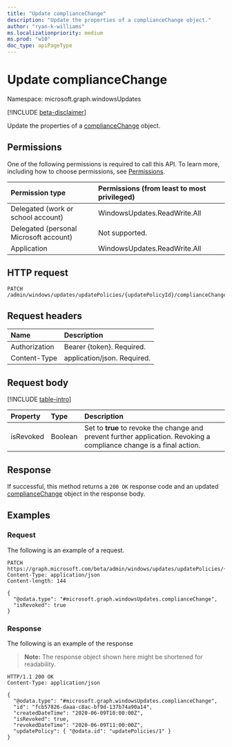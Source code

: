 ```yaml
---
title: "Update complianceChange"
description: "Update the properties of a complianceChange object."
author: "ryan-k-williams"
ms.localizationpriority: medium
ms.prod: "w10"
doc_type: apiPageType
---
```


# Update complianceChange
Namespace: microsoft.graph.windowsUpdates

[!INCLUDE [beta-disclaimer](../../includes/beta-disclaimer.md)]

Update the properties of a [complianceChange](../resources/windowsupdates-compliancechange.md) object.

## Permissions
One of the following permissions is required to call this API. To learn more, including how to choose permissions, see [Permissions](/graph/permissions-reference).

|Permission type|Permissions (from least to most privileged)|
|:---|:---|
|Delegated (work or school account)|WindowsUpdates.ReadWrite.All|
|Delegated (personal Microsoft account)|Not supported.|
|Application|WindowsUpdates.ReadWrite.All|

## HTTP request

<!-- {
  "blockType": "ignored"
}
-->
``` http
PATCH /admin/windows/updates/updatePolicies/{updatePolicyId}/complianceChanges/{complianceChangeId}
```

## Request headers
|Name|Description|
|:---|:---|
|Authorization|Bearer {token}. Required.|
|Content-Type|application/json. Required.|

## Request body
[!INCLUDE [table-intro](../../includes/update-property-table-intro.md)]


|Property|Type|Description|
|:---|:---|:---|
|isRevoked|Boolean|Set to **true** to revoke the change and prevent further application. Revoking a compliance change is a final action.|



## Response

If successful, this method returns a `200 OK` response code and an updated [complianceChange](../resources/windowsupdates-compliancechange.md) object in the response body.

## Examples

### Request
The following is an example of a request.
<!-- {
  "blockType": "request",
  "name": "update_compliancechange",
  "@odata.type": "microsoft.graph.windowsUpdates.complianceChange"
}
-->
``` http
PATCH https://graph.microsoft.com/beta/admin/windows/updates/updatePolicies/{updatePolicyId}/complianceChanges/{complianceChangeId}
Content-Type: application/json
Content-length: 144

{
  "@odata.type": "#microsoft.graph.windowsUpdates.complianceChange",
  "isRevoked": true
}
```


### Response
The following is an example of the response
>**Note:** The response object shown here might be shortened for readability.
<!-- {
  "blockType": "response",
  "truncated": true,
  "@odata.type": "microsoft.graph.windowsUpdates.complianceChange"
}
-->
``` http
HTTP/1.1 200 OK
Content-Type: application/json

{
  "@odata.type": "#microsoft.graph.windowsUpdates.complianceChange",
  "id": "fcb57826-daaa-c8ac-bf9d-137b74a90a14",
  "createdDateTime": "2020-06-09T10:00:00Z",
  "isRevoked": true,
  "revokedDateTime": "2020-06-09T11:00:00Z",
  "updatePolicy": { "@odata.id": "updatePolicies/1" }
}
```

